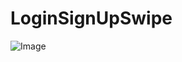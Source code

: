 # LoginSignUpSwipe 

![Image](https://cdn-images-1.medium.com/max/1600/1*yhn6D9_USNe0pm36T7OkfA.gif)

